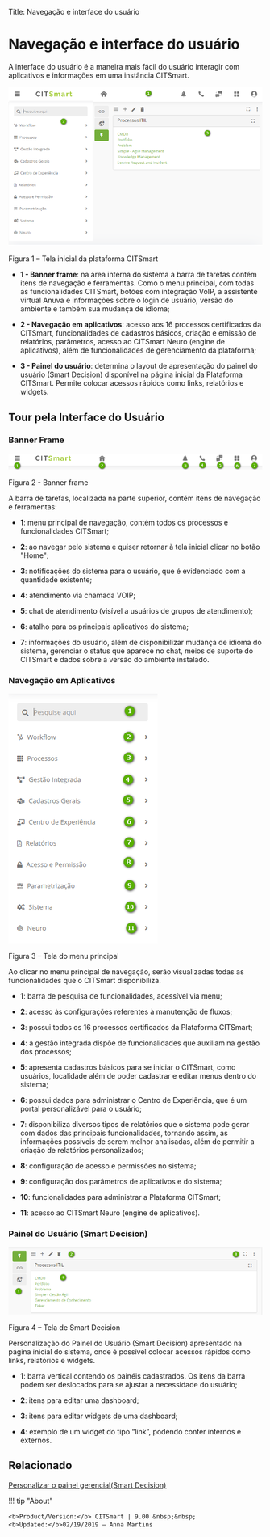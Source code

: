 Title: Navegação e interface do usuário
# Navegação e interface do usuário

A interface do usuário é a maneira mais fácil do usuário interagir com
aplicativos e informações em uma instância CITSmart.

![tTela inicial da plataforma CITSmart](images/navigation-1.png)

Figura 1 – Tela inicial da plataforma CITSmart

-   **1 - Banner frame**: na área interna do sistema a barra de tarefas contém
    itens de navegação e ferramentas. Como o menu principal, com todas as
    funcionalidades CITSmart, botões com integração VoIP, a assistente virtual
    Anuva e informações sobre o login de usuário, versão do ambiente e também
    sua mudança de idioma;

-   **2 - Navegação em aplicativos**: acesso aos 16 processos certificados da
    CITSmart, funcionalidades de cadastros básicos, criação e emissão de
    relatórios, parâmetros, acesso ao CITSmart Neuro (engine de aplicativos),
    além de funcionalidades de gerenciamento da plataforma;

-   **3 - Painel do usuário**: determina o layout de apresentação do painel do
    usuário (Smart Decision) disponível na página inicial da Plataforma CITSmart.
    Permite colocar acessos rápidos como links, relatórios e widgets.

## Tour pela Interface do Usuário
 

### Banner Frame

![banner frame](images/navigation-2.png)

Figura 2 - Banner frame

A barra de tarefas, localizada na parte superior, contém itens de navegação e
ferramentas:

-   **1**: menu principal de navegação, contém todos os processos e funcionalidades
    CITSmart;

-   **2**: ao navegar pelo sistema e quiser retornar à tela inicial clicar no botão
    "Home";

-   **3**: notificações do sistema para o usuário, que é evidenciado com a quantidade
    existente;

-   **4**: atendimento via chamada VOIP;

-   **5**: chat de atendimento (visível a usuários de grupos de atendimento);

-   **6**: atalho para os principais aplicativos do sistema;

-   **7**: informações do usuário, além de disponibilizar mudança de idioma do
    sistema, gerenciar o status que aparece no chat, meios de suporte do
    CITSmart e dados sobre a versão do ambiente instalado.

### Navegação em Aplicativos

![menu principal](images/navigation-3.png)

Figura 3 – Tela do menu principal

Ao clicar no menu principal de navegação, serão visualizadas todas as
funcionalidades que o CITSmart disponibiliza.

-   **1**: barra de pesquisa de funcionalidades, acessível via menu;

-   **2**: acesso às configurações referentes à manutenção de fluxos;

-   **3**: possui todos os 16 processos certificados da Plataforma CITSmart;

-   **4**: a gestão integrada dispõe de funcionalidades que auxiliam na gestão dos
    processos;

-   **5**: apresenta cadastros básicos para se iniciar o CITSmart, como usuários,
    localidade além de poder cadastrar e editar menus dentro do sistema;

-   **6**: possui dados para administrar o Centro de Experiência, que é um portal
    personalizável para o usuário;

-   **7**: disponibiliza diversos tipos de relatórios que o sistema pode gerar com
    dados das principais funcionalidades, tornando assim, as informações
    possíveis de serem melhor analisadas, além de permitir a criação de
    relatórios personalizados;

-   **8**: configuração de acesso e permissões no sistema;

-   **9**: configuração dos parâmetros de aplicativos e do sistema;

-   **10**: funcionalidades para administrar a Plataforma CITSmart;

-   **11**: acesso ao CITSmart Neuro (engine de aplicativos).

### Painel do Usuário (Smart Decision)

![smart decision](images/navigation-4.png)

Figura 4 – Tela de Smart Decision

Personalização do Painel do Usuário (Smart Decision) apresentado na página
inicial do sistema, onde é possível colocar acessos rápidos como links,
relatórios e widgets.

-   **1**: barra vertical contendo os painéis cadastrados. Os itens da barra podem
    ser deslocados para se ajustar a necessidade do usuário;

-   **2**: itens para editar uma dashboard;

-   **3**: itens para editar widgets de uma dashboard;

-   **4**: exemplo de um widget do tipo “link”, podendo conter internos e externos.


Relacionado
----------

[Personalizar o painel gerencial(Smart Decision)](/pt-br/citsmart-platform-9/additional-features/reports/create/dashboard-customize-management-panel-smart-decision.html)



!!! tip "About"

    <b>Product/Version:</b> CITSmart | 9.00 &nbsp;&nbsp;
    <b>Updated:</b>02/19/2019 – Anna Martins

